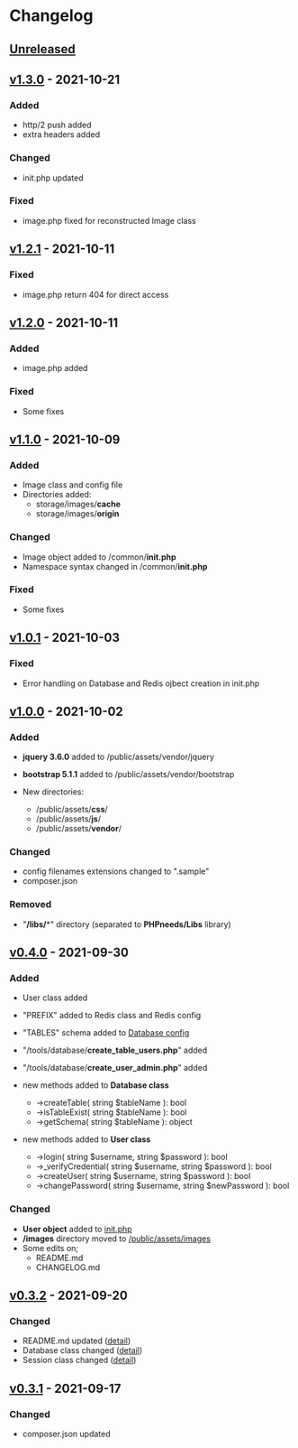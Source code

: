 # Changelog

## [Unreleased](https://github.com/PHPneeds/PHPneeds/compare/v1.3.0...HEAD)

## [v1.3.0](https://github.com/PHPneeds/PHPneeds/compare/v1.2.1...v1.3.0) - 2021-10-21
### Added
- http/2 push added
- extra headers added

### Changed
- init.php updated

### Fixed
- image.php fixed for reconstructed Image class

## [v1.2.1](https://github.com/PHPneeds/PHPneeds/compare/v1.2.0...v1.2.1) - 2021-10-11
### Fixed
- image.php return 404 for direct access

## [v1.2.0](https://github.com/PHPneeds/PHPneeds/compare/v1.1.0...v1.2.0) - 2021-10-11
### Added
- image.php added

### Fixed
- Some fixes

## [v1.1.0](https://github.com/PHPneeds/PHPneeds/compare/v1.0.1...v1.1.0) - 2021-10-09
### Added
- Image class and config file
- Directories added:
  - storage/images/**cache**
  - storage/images/**origin**

### Changed
- Image object added to /common/**init.php**
- Namespace syntax changed in /common/**init.php**

### Fixed
- Some fixes

## [v1.0.1](https://github.com/PHPneeds/PHPneeds/compare/v1.0.0...v1.0.1) - 2021-10-03
### Fixed
- Error handling on Database and Redis ojbect creation in init.php

## [v1.0.0](https://github.com/PHPneeds/PHPneeds/compare/v0.4.0...v1.0.0) - 2021-10-02
### Added
- **jquery 3.6.0** added to /public/assets/vendor/jquery
- **bootstrap 5.1.1** added to /public/assets/vendor/bootstrap


- New directories:
  - /public/assets/**css**/
  - /public/assets/**js**/
  - /public/assets/**vendor**/

### Changed
- config filenames extensions changed to ".sample"
- composer.json

### Removed
- "**/libs/***" directory (separated to **PHPneeds/Libs** library)

## [v0.4.0](https://github.com/PHPneeds/PHPneeds/compare/v0.3.2...v0.4.0) - 2021-09-30
### Added
- User class added
- "PREFIX" added to Redis class and Redis config
- "TABLES" schema added to [Database config](/confs/conf.db.default.php.sample)
- "/tools/database/**create_table_users.php**" added
- "/tools/database/**create_user_admin.php**" added


- new methods added to **Database class**
  - ->createTable( string $tableName ): bool
  - ->isTableExist( string $tableName ): bool
  - ->getSchema( string $tableName ): object


- new methods added to **User class**
  - ->login( string $username, string $password ): bool
  - ->_verifyCredential( string $username, string $password ): bool
  - ->createUser( string $username, string $password ): bool
  - ->changePassword( string $username, string $newPassword ): bool

### Changed
- **User object** added to [init.php](/common/init.php)
- **/images** directory moved to [/public/assets/images](/public/assets/images)
- Some edits on;
  - README.md
  - CHANGELOG.md


## [v0.3.2](https://github.com/PHPneeds/PHPneeds/compare/v0.3.1...v0.3.2) - 2021-09-20
### Changed
- README.md updated ([detail](https://github.com/PHPneeds/PHPneeds/compare/v0.3.1...v0.3.2))
- Database class changed ([detail](https://github.com/PHPneeds/PHPneeds/compare/v0.3.1...v0.3.2))
- Session class changed ([detail](https://github.com/PHPneeds/PHPneeds/compare/v0.3.1...v0.3.2))

## [v0.3.1](https://github.com/PHPneeds/PHPneeds/compare/v0.3.0...v0.3.1) - 2021-09-17
### Changed
- composer.json updated
